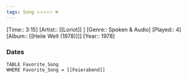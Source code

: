 ```yaml
---
tags: Song ⭐⭐⭐⭐⭐ 💔
---
```

[Time:: 3:15]
[Artist:: [[Loriot]] ]
[Genre:: Spoken & Audio]
[Played:: 4]
[Album:: [[Heile Welt (1978)]]]
[Year:: 1978]
### Dates
````dataview
TABLE Favorite_Song
WHERE Favorite_Song = [[Feierabend]]
````
